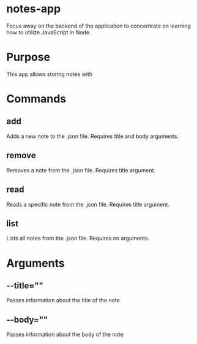 # notes-app
Focus away on the backend of the application to concentrate on learning how to utilize JavaScript in Node.

# Purpose
This app allows storing notes with 

# Commands
## add
Adds a new note to the .json file.
Requires title and body arguments.

## remove
Removes a note from the .json file.
Requires title argument.

## read
Reads a specific note from the .json file.
Requires title argument.

## list
Lists all notes from the .json file.
Requires no arguments.

# Arguments
## --title=""
Passes information about the title of the note

## --body=""
Passes information about the body of the note

